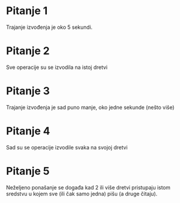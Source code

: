 # Pitanje 1
Trajanje izvođenja je oko 5 sekundi.

# Pitanje 2
Sve operacije su se izvodila na istoj dretvi

# Pitanje 3
Trajanje izvođenja je sad puno manje, oko jedne sekunde (nešto više)

# Pitanje 4
Sad su se operacije izvodile svaka na svojoj dretvi

# Pitanje 5
Neželjeno ponašanje se događa kad 2 ili više dretvi pristupaju istom sredstvu u kojem sve (ili čak samo jedna) pišu (a druge čitaju).